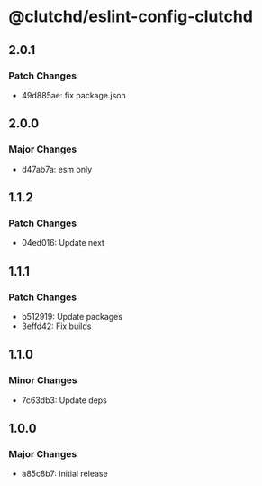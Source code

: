 # @clutchd/eslint-config-clutchd

## 2.0.1

### Patch Changes

- 49d885ae: fix package.json

## 2.0.0

### Major Changes

- d47ab7a: esm only

## 1.1.2

### Patch Changes

- 04ed016: Update next

## 1.1.1

### Patch Changes

- b512919: Update packages
- 3effd42: Fix builds

## 1.1.0

### Minor Changes

- 7c63db3: Update deps

## 1.0.0

### Major Changes

- a85c8b7: Initial release
